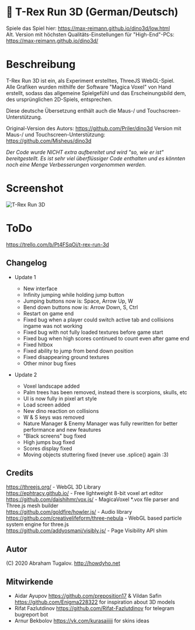 # 🦖 T-Rex Run 3D (German/Deutsch)
Spiele das Spiel hier: https://max-reimann.github.io/dino3d/low.html  
Alt. Version mit höchsten Qualitäts-Einstellungen für "High-End"-PCs: https://max-reimann.github.io/dino3d/

# Beschreibung
T-Rex Run 3D ist ein, als Experiment erstelltes, ThreeJS WebGL-Spiel.  
Alle Grafiken wurden mithilfe der Software "Magica Voxel" von Hand erstellt, sodass das allgemeine Spielgefühl und das Erscheinungsbild dem, des ursprünglichen 2D-Spiels, entsprechen.

Diese deutsche Übersetzung enthält auch die Maus-/ und Touchscreen-Unterstützung.

Original-Version des Autors: https://github.com/Priler/dino3d
Version mit Maus-/ und Touchscreen-Unterstützung: https://github.com/Misheus/dino3d

*Der Code wurde NICHT extra aufbereitet und wird "so, wie er ist" bereitgestellt. Es ist sehr viel überflüssiger Code enthalten und es könnten noch eine Menge Verbesserungen vorgenommen werden.*

# Screenshot
![T-Rex Run 3D](https://i.imgur.com/fESLYlF.png)

# ToDo
https://trello.com/b/Pt4FSqOi/t-rex-run-3d

## Changelog
- Update 1
  - New interface
  - Infinity jumping while holding jump button
  - Jumping buttons now is: Space, Arrow Up, W
  - Bend down buttons now is: Arrow Down, S, Ctrl
  - Restart on game end
  - Fixed bug when a player could switch active tab and collisions ingame was not working
  - Fixed bug with not fully loaded textures before game start
  - Fixed bug when high scores continued to count even after game end
  - Fixed hitbox
  - Fixed ability to jump from bend down position
  - Fixed disappearing ground textures
  - Other minor bug fixes

- Update 2
  - Voxel landscape added
  - Palm trees has been removed, instead there is scorpions, skulls, etc
  - UI is now fully in pixel art style
  - Load screen added
  - New dino reaction on collisions
  - W & S keys was removed
  - Nature Manager & Enemy Manager was fully rewritten for better performance and new feautures
  - "Black screens" bug fixed
  - High jumps bug fixed
  - Scores display fixed
  - Moving objects stuttering fixed (never use .splice() again :3)

## Credits
https://threejs.org/ - WebGL 3D Library  
https://ephtracy.github.io/ - Free lightweight 8-bit voxel art editor  
https://github.com/daishihmr/vox.js/ - MagicaVoxel *.vox file parser and Three.js mesh builder  
https://github.com/goldfire/howler.js/ - Audio library  
https://github.com/creativelifeform/three-nebula - WebGL based particle system engine for three.js  
https://github.com/addyosmani/visibly.js/ - Page Visibility API shim

## Autor
(C) 2020 Abraham Tugalov.
http://howdyho.net

## Mitwirkende
- Aidar Ayupov <https://github.com/preposition17> & Vildan Safin <https://github.com/Enigma228322> for inspiration about 3D models
- Rifat Fazlutdinov <https://github.com/Rifat-Fazlutdinov> for telegram bugreport bot
- Arnur Bekbolov <https://vk.com/kurasaiiiii> for skins ideas

